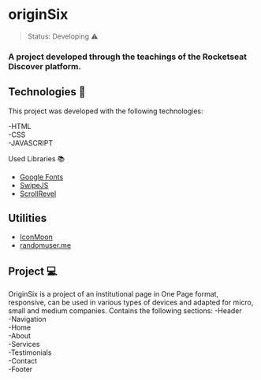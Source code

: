 <h1>originSix</h1>

> Status: Developing ⚠️

### A project developed through the teachings of the Rocketseat Discover platform. 

## Technologies 🚀

This project was developed with the following technologies:

-HTML </br>
-CSS </br>
-JAVASCRIPT

Used Libraries 📚

- [Google Fonts](https://fonts.google.com/)
- [SwipeJS](https://github.com/nolimits4web/Swiper)
- [ScrollRevel](https://scrollrevealjs.org)

## Utilities

- [IconMoon](https://icomoon.io/app/#/select)
- [randomuser.me](https://randomuser.me/photos)

## Project 💻

OriginSix is a project of an institutional page in One Page format, responsive, can be used in various types of devices and adapted for micro, 
small and medium companies. 
Contains the following sections:
-Header </br>
-Navigation </br>
-Home </br>
-About </br>
-Services </br>
-Testimonials </br>
-Contact </br>
-Footer
